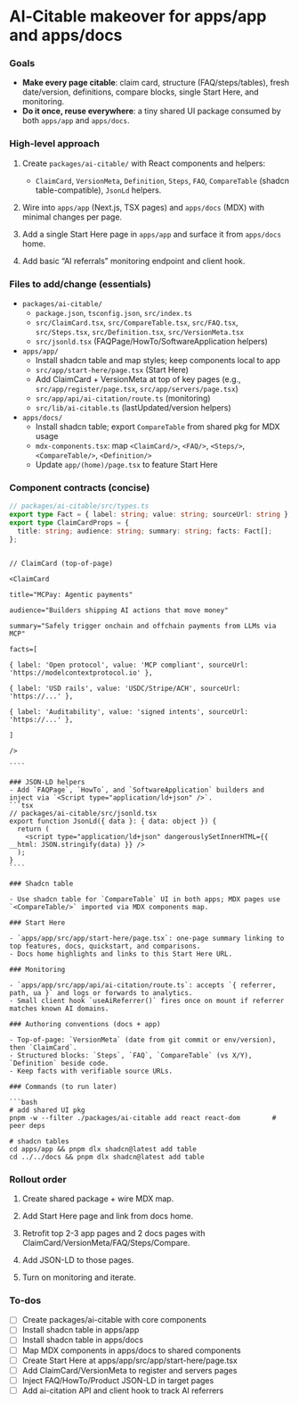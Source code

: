 <!-- 53741008-3b67-461e-99f6-ddbab9fd3f2e 90d727e1-a8b6-42c8-8c6c-f85d8b379c4f -->
# AI‑Citable makeover for apps/app and apps/docs

### Goals

- **Make every page citable**: claim card, structure (FAQ/steps/tables), fresh date/version, definitions, compare blocks, single Start Here, and monitoring.
- **Do it once, reuse everywhere**: a tiny shared UI package consumed by both `apps/app` and `apps/docs`.

### High-level approach

1) Create `packages/ai-citable/` with React components and helpers:

   - `ClaimCard`, `VersionMeta`, `Definition`, `Steps`, `FAQ`, `CompareTable` (shadcn table-compatible), `JsonLd` helpers.

2) Wire into `apps/app` (Next.js, TSX pages) and `apps/docs` (MDX) with minimal changes per page.

3) Add a single Start Here page in `apps/app` and surface it from `apps/docs` home.

4) Add basic “AI referrals” monitoring endpoint and client hook.

### Files to add/change (essentials)

- `packages/ai-citable/`
  - `package.json`, `tsconfig.json`, `src/index.ts`
  - `src/ClaimCard.tsx`, `src/CompareTable.tsx`, `src/FAQ.tsx`, `src/Steps.tsx`, `src/Definition.tsx`, `src/VersionMeta.tsx`
  - `src/jsonld.tsx` (FAQPage/HowTo/SoftwareApplication helpers)
- `apps/app/`
  - Install shadcn table and map styles; keep components local to app
  - `src/app/start-here/page.tsx` (Start Here)
  - Add ClaimCard + VersionMeta at top of key pages (e.g., `src/app/register/page.tsx`, `src/app/servers/page.tsx`)
  - `src/app/api/ai-citation/route.ts` (monitoring)
  - `src/lib/ai-citable.ts` (lastUpdated/version helpers)
- `apps/docs/`
  - Install shadcn table; export `CompareTable` from shared pkg for MDX usage
  - `mdx-components.tsx`: map `<ClaimCard/>`, `<FAQ/>`, `<Steps/>`, `<CompareTable/>`, `<Definition/>`
  - Update `app/(home)/page.tsx` to feature Start Here

### Component contracts (concise)

```ts
// packages/ai-citable/src/types.ts
export type Fact = { label: string; value: string; sourceUrl: string };
export type ClaimCardProps = {
  title: string; audience: string; summary: string; facts: Fact[];
};
```



`````tsx

// ClaimCard (top-of-page)

<ClaimCard

title="MCPay: Agentic payments"

audience="Builders shipping AI actions that move money"

summary="Safely trigger onchain and offchain payments from LLMs via MCP"

facts=[

{ label: 'Open protocol', value: 'MCP compliant', sourceUrl: 'https://modelcontextprotocol.io' },

{ label: 'USD rails', value: 'USDC/Stripe/ACH', sourceUrl: 'https://...' },

{ label: 'Auditability', value: 'signed intents', sourceUrl: 'https://...' },

]

/>

````

### JSON‑LD helpers
- Add `FAQPage`, `HowTo`, and `SoftwareApplication` builders and inject via `<Script type="application/ld+json" />`.
```tsx
// packages/ai-citable/src/jsonld.tsx
export function JsonLd({ data }: { data: object }) {
  return (
    <script type="application/ld+json" dangerouslySetInnerHTML={{ __html: JSON.stringify(data) }} />
  );
}
````

### Shadcn table

- Use shadcn table for `CompareTable` UI in both apps; MDX pages use `<CompareTable/>` imported via MDX components map.

### Start Here

- `apps/app/src/app/start-here/page.tsx`: one-page summary linking to top features, docs, quickstart, and comparisons.
- Docs home highlights and links to this Start Here URL.

### Monitoring

- `apps/app/src/app/api/ai-citation/route.ts`: accepts `{ referrer, path, ua }` and logs or forwards to analytics.
- Small client hook `useAiReferrer()` fires once on mount if referrer matches known AI domains.

### Authoring conventions (docs + app)

- Top-of-page: `VersionMeta` (date from git commit or env/version), then `ClaimCard`.
- Structured blocks: `Steps`, `FAQ`, `CompareTable` (vs X/Y), `Definition` beside code.
- Keep facts with verifiable source URLs.

### Commands (to run later)

```bash
# add shared UI pkg
pnpm -w --filter ./packages/ai-citable add react react-dom        # peer deps

# shadcn tables
cd apps/app && pnpm dlx shadcn@latest add table
cd ../../docs && pnpm dlx shadcn@latest add table
`````

### Rollout order

1) Create shared package + wire MDX map.

2) Add Start Here page and link from docs home.

3) Retrofit top 2-3 app pages and 2 docs pages with ClaimCard/VersionMeta/FAQ/Steps/Compare.

4) Add JSON-LD to those pages.

5) Turn on monitoring and iterate.

### To-dos

- [ ] Create packages/ai-citable with core components
- [ ] Install shadcn table in apps/app
- [ ] Install shadcn table in apps/docs
- [ ] Map MDX components in apps/docs to shared components
- [ ] Create Start Here at apps/app/src/app/start-here/page.tsx
- [ ] Add ClaimCard/VersionMeta to register and servers pages
- [ ] Inject FAQ/HowTo/Product JSON-LD in target pages
- [ ] Add ai-citation API and client hook to track AI referrers
